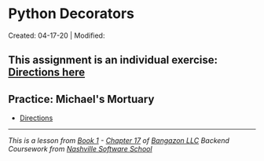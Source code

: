 # Python Decorators

Created: 04-17-20 | Modified:

This assignment is an individual exercise: [Directions here](https://github.com/TrinityTerry/py-decorators/blob/master/directions/directions.md)
---

## Practice: Michael's Mortuary
<!-- - [Code]() -->
- [Directions](https://github.com/TrinityTerry/py-decorators/blob/master/directions/directions.md#practice-michaels-mortuary)

---
_This is a lesson from [Book 1](https://github.com/nashville-software-school/bangazon-llc/tree/master/book-1-orientation) - [Chapter 17](https://github.com/nashville-software-school/bangazon-llc/blob/master/book-1-orientation/chapters/DECORATORS_INTRO.md) of [Bangazon LLC](https://github.com/nashville-software-school/bangazon-llc) Backend Coursework from [Nashville Software School](https://github.com/nashville-software-school)_